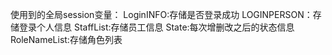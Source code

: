 使用到的全局session变量：
LoginINFO:存储是否登录成功
LOGINPERSON：存储登录个人信息
StaffList:存储员工信息
State:每次增删改之后的状态信息
RoleNameList:存储角色列表